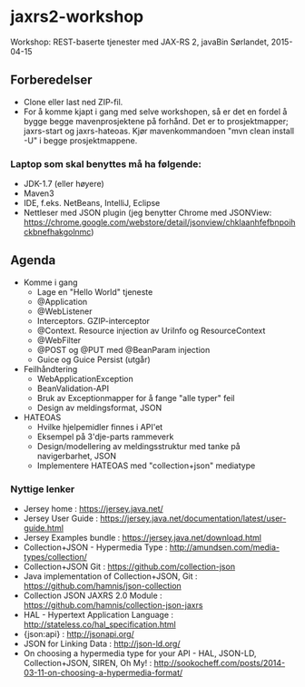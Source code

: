 # jaxrs2-workshop
Workshop: REST-baserte tjenester med JAX-RS 2, javaBin Sørlandet, 2015-04-15 

## Forberedelser
* Clone eller last ned ZIP-fil.
* For å komme kjapt i gang med selve workshopen, så er det en fordel å bygge begge mavenprosjektene på forhånd. 
  Det er to prosjektmapper; jaxrs-start og jaxrs-hateoas. Kjør mavenkommandoen "mvn clean install -U" i begge prosjektmappene.

### Laptop som skal benyttes må ha følgende:
* JDK-1.7 (eller høyere)
* Maven3 
* IDE, f.eks. NetBeans, IntelliJ, Eclipse
* Nettleser med JSON plugin (jeg benytter Chrome med JSONView: https://chrome.google.com/webstore/detail/jsonview/chklaanhfefbnpoihckbnefhakgolnmc)

## Agenda
* Komme i gang
  * Lage en "Hello World" tjeneste
  * @Application
  * @WebListener
  * Interceptors. GZIP-interceptor  
  * @Context. Resource injection av UriInfo og ResourceContext  
  * @WebFilter
  * @POST og @PUT med @BeanParam injection
  * Guice og Guice Persist (utgår)
* Feilhåndtering
  * WebApplicationException
  * BeanValidation-API
  * Bruk av Exceptionmapper for å fange "alle typer" feil
  * Design av meldingsformat, JSON
* HATEOAS
  * Hvilke hjelpemidler finnes i API'et
  * Eksempel på 3'dje-parts rammeverk
  * Design/modellering av meldingsstruktur med tanke på navigerbarhet, JSON
  * Implementere HATEOAS med "collection+json" mediatype

### Nyttige lenker
* Jersey home : https://jersey.java.net/
* Jersey User Guide : https://jersey.java.net/documentation/latest/user-guide.html
* Jersey Examples bundle : https://jersey.java.net/download.html
* Collection+JSON - Hypermedia Type : http://amundsen.com/media-types/collection/
* Collection+JSON Git : https://github.com/collection-json
* Java implementation of Collection+JSON, Git : https://github.com/hamnis/json-collection
* Collection JSON JAXRS 2.0 Module : https://github.com/hamnis/collection-json-jaxrs
* HAL - Hypertext Application Language : http://stateless.co/hal_specification.html
* {json:api} : http://jsonapi.org/
* JSON for Linking Data : http://json-ld.org/
* On choosing a hypermedia type for your API - HAL, JSON-LD, Collection+JSON, SIREN, Oh My! : http://sookocheff.com/posts/2014-03-11-on-choosing-a-hypermedia-format/

